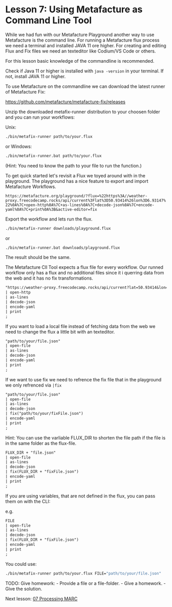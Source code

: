 # Lesson 7: Using Metafacture as Command Line Tool

While we had fun with our Metafacture Playground another way to use Metafacture is
the command line. For running a Metafacture flux process we need a terminal and installed JAVA 11 ore higher.
For creating and editing Flux and Fix files we need an texteditor like Codium/VS Code or others.

For this lesson basic knowledge of the commandline is recommended.

Check if Java 11 or higher is installed with `java -version` in your terminal.
If not, install JAVA 11 or higher.

To use Metafacture on the commandline we can download the latest runner of Metafacture Fix:

https://github.com/metafacture/metafacture-fix/releases

Unzip the downloaded metafix-runner distribution to your choosen folder and you can run your workflows:

Unix: 

```bash
./bin/metafix-runner path/to/your.flux
```

or Windows: 

```bash
./bin/metafix-runner.bat path/to/your.flux
```

(Hint: You need to know the path to your file to run the function.)

To get quick started let's revisit a Flux we toyed around with in the playground.
The playground has a nice feature to export and import Metafacture Workflows.

`https://metafacture.org/playground/?flux=%22https%3A//weather-proxy.freecodecamp.rocks/api/current%3Flat%3D50.93414%26lon%3D6.93147%22%0A%7C+open-http%0A%7C+as-lines%0A%7C+decode-json%0A%7C+encode-yaml%0A%7C+print%0A%3B&active-editor=fix`

Export the workflow and lets run the flux.

```bash
./bin/metafix-runner downloads/playground.flux
```

or 

```bash
./bin/metafix-runner.bat downloads/playground.flux
```

The result should be the same.

The Metafacture ClI Tool expects a flux file for every workflow.
Our runned workflow only has a flux and no additional files since it i querring data from the web and it has no fix transformations.

```default
"https://weather-proxy.freecodecamp.rocks/api/current?lat=50.93414&lon=6.93147"
| open-http
| as-lines
| decode-json
| encode-yaml
| print
;
```

If you want to load a local file instead of fetching data from the web we need to change the flux a little bit with an texteditor.

```default
"path/to/your/file.json"
| open-file
| as-lines
| decode-json
| encode-yaml
| print
;
```

If we want to use fix we need to refrence the fix file that in the playground we only refrenced via `|fix`

```default
"path/to/your/file.json"
| open-file
| as-lines
| decode-json
| fix("path/to/your/fixFile.json")
| encode-yaml
| print
;
```

Hint: You can use the varliable FLUX_DIR to shorten the file path if the file is in the same folder as the flux-file.

```default
FLUX_DIR + "file.json"
| open-file
| as-lines
| decode-json
| fix(FLUX_DIR + "fixFile.json")
| encode-yaml
| print
;
```

If you are using variables, that are not defined in the flux, you can pass them on with the CLI:

e.g.
```default
FILE
| open-file
| as-lines
| decode-json
| fix(FLUX_DIR + "fixFile.json")
| encode-yaml
| print
;
```

You could use:

```bash
./bin/metafix-runner path/to/your.flux FILE="path/to/your/file.json"
```



TODO: Give homework:
	- Provide a file or a file-folder.
	- Give a homework.
	- Give the solution.


 Next lesson: [07 Processing MARC](./07_Processing_MARC.md)
